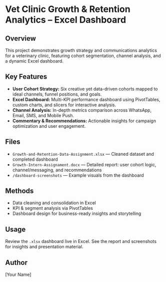 # Vet Clinic Growth & Retention Analytics – Excel Dashboard

## Overview
This project demonstrates growth strategy and communications analytics for a veterinary clinic, featuring cohort segmentation, channel analysis, and a dynamic Excel dashboard.

## Key Features
- **User Cohort Strategy:** Six creative yet data-driven cohorts mapped to ideal channels, funnel positions, and goals.
- **Excel Dashboard:** Multi-KPI performance dashboard using PivotTables, custom charts, and slicers for interactive analysis.
- **Channel Analysis:** In-depth metrics comparison across WhatsApp, Email, SMS, and Mobile Push.
- **Commentary & Recommendations:** Actionable insights for campaign optimization and user engagement.

## Files
- `Growth-and-Retention-Data-Assignment.xlsx` — Cleaned dataset and completed dashboard
- `Growth-Intern-Assignament.docx` — Detailed report: user cohort logic, channel/messaging, and recommendations
- `/dashboard-screenshots` — Example visuals from the dashboard

## Methods
- Data cleaning and consolidation in Excel
- KPI & segment analysis via PivotTables
- Dashboard design for business-ready insights and storytelling

## Usage
Review the `.xlsx` dashboard live in Excel. See the report and screenshots for insights and presentation material.

## Author
[Your Name]
